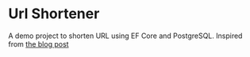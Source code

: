 # Url Shortener
A demo project to shorten URL using EF Core and PostgreSQL. Inspired from [the blog post](https://www.milanjovanovic.tech/blog/how-to-build-a-url-shortener-with-dotnet)
